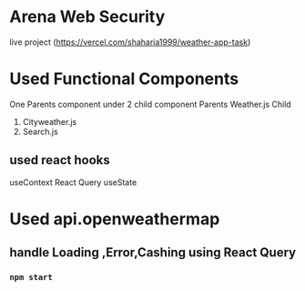 # Arena Web Security
live project (https://vercel.com/shaharia1999/weather-app-task)

# Used Functional Components
One Parents component under 2 child component 
Parents Weather.js
Child 
1.  Cityweather.js
2. Search.js

## used react hooks
useContext
React Query
useState
# Used api.openweathermap

## handle Loading ,Error,Cashing using React Query

### `npm start`

